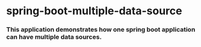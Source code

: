 # spring-boot-multiple-data-source

### This application demonstrates how one spring boot application can have multiple data sources.
